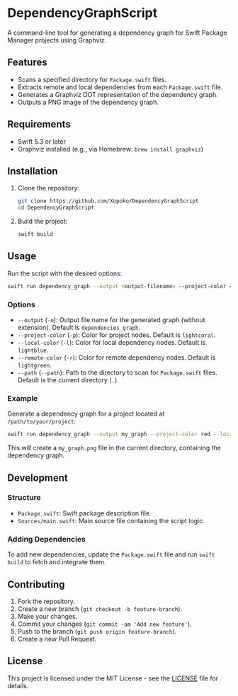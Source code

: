 # DependencyGraphScript

A command-line tool for generating a dependency graph for Swift Package Manager projects using Graphviz.

## Features

- Scans a specified directory for `Package.swift` files.
- Extracts remote and local dependencies from each `Package.swift` file.
- Generates a Graphviz DOT representation of the dependency graph.
- Outputs a PNG image of the dependency graph.

## Requirements

- Swift 5.3 or later
- Graphviz installed (e.g., via Homebrew: `brew install graphviz`)

## Installation

1. Clone the repository:

    ```sh
    git clone https://github.com/Xopoko/DependencyGraphScript
    cd DependencyGraphScript
    ```

2. Build the project:

    ```sh
    swift build
    ```

## Usage

Run the script with the desired options:

```sh
swift run dependency_graph --output <output-filename> --project-color <project-color> --local-color <local-color> --remote-color <remote-color> --path <directory-path>
```

### Options

- `--output` (`-o`): Output file name for the generated graph (without extension). Default is `dependencies_graph`.
- `--project-color` (`-p`): Color for project nodes. Default is `lightcoral`.
- `--local-color` (`-l`): Color for local dependency nodes. Default is `lightblue`.
- `--remote-color` (`-r`): Color for remote dependency nodes. Default is `lightgreen`.
- `--path` (`--path`): Path to the directory to scan for `Package.swift` files. Default is the current directory (`.`).

### Example

Generate a dependency graph for a project located at `/path/to/your/project`:

```sh
swift run dependency_graph --output my_graph --project-color red --local-color blue --remote-color green --path /path/to/your/project
```

This will create a `my_graph.png` file in the current directory, containing the dependency graph.

## Development

### Structure

- `Package.swift`: Swift package description file.
- `Sources/main.swift`: Main source file containing the script logic.

### Adding Dependencies

To add new dependencies, update the `Package.swift` file and run `swift build` to fetch and integrate them.

## Contributing

1. Fork the repository.
2. Create a new branch (`git checkout -b feature-branch`).
3. Make your changes.
4. Commit your changes (`git commit -am 'Add new feature'`).
5. Push to the branch (`git push origin feature-branch`).
6. Create a new Pull Request.

## License

This project is licensed under the MIT License - see the [LICENSE](LICENSE) file for details.
